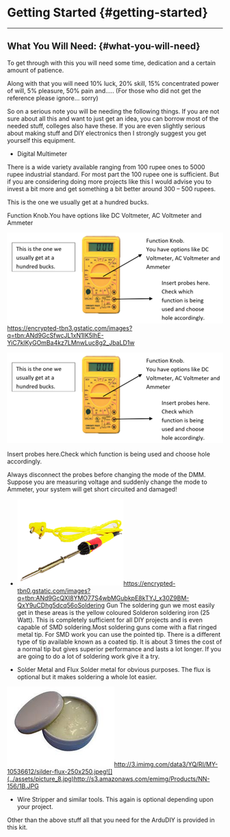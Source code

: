 # Getting Started {#getting-started}
---


## What You Will Need: {#what-you-will-need}

To get through with this you will need some time, dedication and a certain amount of patience.

Along with that you will need 10% luck, 20% skill, 15% concentrated power of will, 5% pleasure, 50% pain and….. (For those who did not get the reference please ignore… sorry)

So on a serious note you will be needing the following things. If you are not sure about all this and want to just get an idea, you can borrow most of the needed stuff, colleges also have these. If you are even slightly serious about making stuff and DIY electronics then I strongly suggest you get yourself this equipment.

*   Digital Multimeter

There is a wide variety available ranging from 100 rupee ones to 5000 rupee industrial standard. For most part the 100 rupee one is sufficient. But if you are considering doing more projects like this I would advise you to invest a bit more and get something a bit better around 300 – 500 rupees.

This is the one we usually get at a hundred bucks.

Function Knob.You have options like DC Voltmeter, AC Voltmeter and Ammeter

![](../assets/picture_1.png)https://encrypted-tbn3.gstatic.com/images?q=tbn:ANd9GcSfwcJL1xN1IK5lhE-YiC7klKyGOmBa4kz7LMnwLuc8g2_JbaLD1w

<img src="../assets/picture_1.png">

Insert probes here.Check which function is being used and choose hole accordingly.

Always disconnect the probes before changing the mode of the DMM. Suppose you are measuring voltage and suddenly change the mode to Ammeter, your system will get short circuited and damaged!

*   ![](../assets/picture_7.png)https://encrypted-tbn0.gstatic.com/images?q=tbn:ANd9GcQXI8YMO77S4wbMGubkpE8kTYJ_x30Z9BM-QxY9uCDhg5dcq56oSoldering Gun The soldering gun we most easily get in these areas is the yellow coloured Solderon soldering iron (25 Watt). This is completely sufficient for all DIY projects and is even capable of SMD soldering.Most soldering guns come with a flat ringed metal tip. For SMD work you can use the pointed tip. There is a different type of tip available known as a coated tip. It is about 3 times the cost of a normal tip but gives superior performance and lasts a lot longer. If you are going to do a lot of soldering work give it a try.

*   Solder Metal and Flux Solder metal for obvious purposes. The flux is optional but it makes soldering a whole lot easier.

![](../assets/picture_9.jpg)http://3.imimg.com/data3/YQ/RI/MY-10536612/silder-flux-250x250.jpeg![](../assets/picture_8.jpg)http://s3.amazonaws.com/emimg/Products/NN-156/1B.JPG

*   Wire Stripper and similar tools. This again is optional depending upon your project.

Other than the above stuff all that you need for the ArduDIY is provided in this kit.
